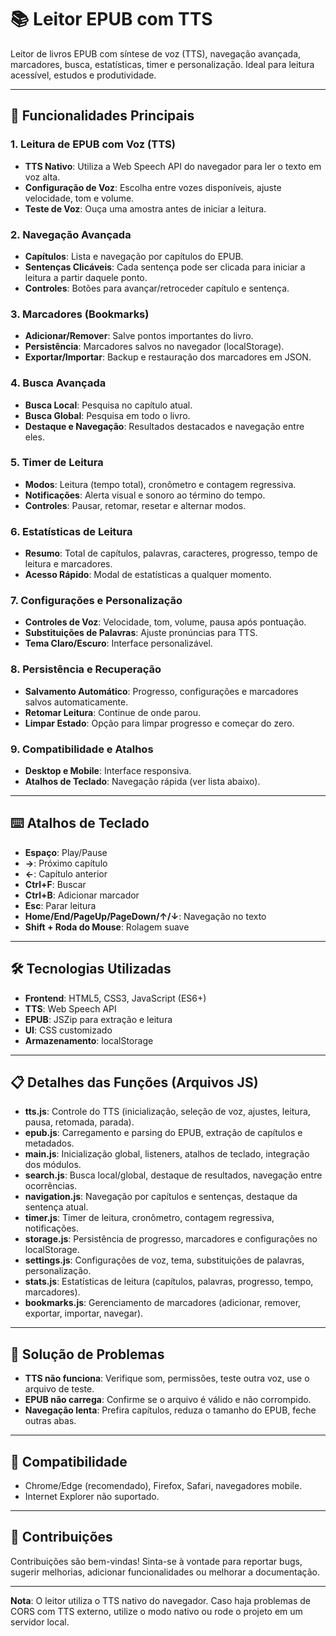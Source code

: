 # 📚 Leitor EPUB com TTS

Leitor de livros EPUB com síntese de voz (TTS), navegação avançada, marcadores, busca, estatísticas, timer e personalização. Ideal para leitura acessível, estudos e produtividade.

---

## 🚀 Funcionalidades Principais

### 1. **Leitura de EPUB com Voz (TTS)**
- **TTS Nativo**: Utiliza a Web Speech API do navegador para ler o texto em voz alta.
- **Configuração de Voz**: Escolha entre vozes disponíveis, ajuste velocidade, tom e volume.
- **Teste de Voz**: Ouça uma amostra antes de iniciar a leitura.

### 2. **Navegação Avançada**
- **Capítulos**: Lista e navegação por capítulos do EPUB.
- **Sentenças Clicáveis**: Cada sentença pode ser clicada para iniciar a leitura a partir daquele ponto.
- **Controles**: Botões para avançar/retroceder capítulo e sentença.

### 3. **Marcadores (Bookmarks)**
- **Adicionar/Remover**: Salve pontos importantes do livro.
- **Persistência**: Marcadores salvos no navegador (localStorage).
- **Exportar/Importar**: Backup e restauração dos marcadores em JSON.

### 4. **Busca Avançada**
- **Busca Local**: Pesquisa no capítulo atual.
- **Busca Global**: Pesquisa em todo o livro.
- **Destaque e Navegação**: Resultados destacados e navegação entre eles.

### 5. **Timer de Leitura**
- **Modos**: Leitura (tempo total), cronômetro e contagem regressiva.
- **Notificações**: Alerta visual e sonoro ao término do tempo.
- **Controles**: Pausar, retomar, resetar e alternar modos.

### 6. **Estatísticas de Leitura**
- **Resumo**: Total de capítulos, palavras, caracteres, progresso, tempo de leitura e marcadores.
- **Acesso Rápido**: Modal de estatísticas a qualquer momento.

### 7. **Configurações e Personalização**
- **Controles de Voz**: Velocidade, tom, volume, pausa após pontuação.
- **Substituições de Palavras**: Ajuste pronúncias para TTS.
- **Tema Claro/Escuro**: Interface personalizável.

### 8. **Persistência e Recuperação**
- **Salvamento Automático**: Progresso, configurações e marcadores salvos automaticamente.
- **Retomar Leitura**: Continue de onde parou.
- **Limpar Estado**: Opção para limpar progresso e começar do zero.

### 9. **Compatibilidade e Atalhos**
- **Desktop e Mobile**: Interface responsiva.
- **Atalhos de Teclado**: Navegação rápida (ver lista abaixo).

---

## ⌨️ Atalhos de Teclado

- **Espaço**: Play/Pause
- **→**: Próximo capítulo
- **←**: Capítulo anterior
- **Ctrl+F**: Buscar
- **Ctrl+B**: Adicionar marcador
- **Esc**: Parar leitura
- **Home/End/PageUp/PageDown/↑/↓**: Navegação no texto
- **Shift + Roda do Mouse**: Rolagem suave

---

## 🛠️ Tecnologias Utilizadas

- **Frontend**: HTML5, CSS3, JavaScript (ES6+)
- **TTS**: Web Speech API
- **EPUB**: JSZip para extração e leitura
- **UI**: CSS customizado
- **Armazenamento**: localStorage

---

## 📋 Detalhes das Funções (Arquivos JS)

- **tts.js**: Controle do TTS (inicialização, seleção de voz, ajustes, leitura, pausa, retomada, parada).
- **epub.js**: Carregamento e parsing do EPUB, extração de capítulos e metadados.
- **main.js**: Inicialização global, listeners, atalhos de teclado, integração dos módulos.
- **search.js**: Busca local/global, destaque de resultados, navegação entre ocorrências.
- **navigation.js**: Navegação por capítulos e sentenças, destaque da sentença atual.
- **timer.js**: Timer de leitura, cronômetro, contagem regressiva, notificações.
- **storage.js**: Persistência de progresso, marcadores e configurações no localStorage.
- **settings.js**: Configurações de voz, tema, substituições de palavras, personalização.
- **stats.js**: Estatísticas de leitura (capítulos, palavras, progresso, tempo, marcadores).
- **bookmarks.js**: Gerenciamento de marcadores (adicionar, remover, exportar, importar, navegar).

---

## 🐛 Solução de Problemas

- **TTS não funciona**: Verifique som, permissões, teste outra voz, use o arquivo de teste.
- **EPUB não carrega**: Confirme se o arquivo é válido e não corrompido.
- **Navegação lenta**: Prefira capítulos, reduza o tamanho do EPUB, feche outras abas.

---

## 📱 Compatibilidade

- Chrome/Edge (recomendado), Firefox, Safari, navegadores mobile.
- Internet Explorer não suportado.

---

## 🤝 Contribuições

Contribuições são bem-vindas! Sinta-se à vontade para reportar bugs, sugerir melhorias, adicionar funcionalidades ou melhorar a documentação.

---

**Nota**: O leitor utiliza o TTS nativo do navegador. Caso haja problemas de CORS com TTS externo, utilize o modo nativo ou rode o projeto em um servidor local. 